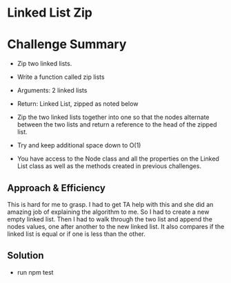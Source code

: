 # Linked List Zip

# Challenge Summary
- Zip two linked lists.

- Write a function called zip lists
- Arguments: 2 linked lists
- Return: Linked List, zipped as noted below
- Zip the two linked lists together into one so that the nodes alternate between the two lists and return a reference to the head of the zipped list.
- Try and keep additional space down to O(1)
- You have access to the Node class and all the properties on the Linked List class as well as the methods created in previous challenges.

## Approach & Efficiency
This is hard for me to grasp. I had to get TA help with this and she did an amazing job of explaining the algorithm to me. So I had to create a new empty linked list. Then I had to walk through the two list and append the nodes values, one after another to the new linked list. It also compares if the linked list is equal or if one is less than the other.

## Solution
- run npm test
